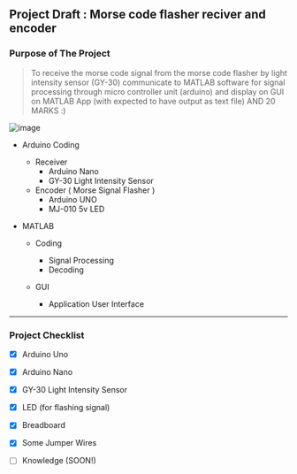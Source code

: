 ## Project Draft : Morse code flasher reciver and encoder

### Purpose of The Project
> To receive the morse code signal from the morse code flasher by light intensity sensor (GY-30)
> communicate to MATLAB software for signal processing through micro controller unit (arduino)
> and display on GUI on MATLAB App (with expected to have output as text file) 
> AND 20 MARKS :)

![image](https://user-images.githubusercontent.com/109336369/195992858-35da6baa-e4f6-43a9-9d3a-bfc2d9100030.png)


* Arduino Coding
  * Receiver
    * Arduino Nano 
    * GY-30 Light Intensity Sensor    
  * Encoder ( Morse Signal Flasher )
    * Arduino UNO
    * MJ-010 5v LED

* MATLAB 
  * Coding
    * Signal Processing
    * Decoding

  * GUI 
    * Application User Interface
    
* * *

### Project Checklist
- [x] Arduino Uno
- [x] Arduino Nano
- [x] GY-30 Light Intensity Sensor
- [x] LED (for flashing signal)
- [x] Breadboard 
- [x] Some Jumper Wires
- [ ] Knowledge (SOON!)

